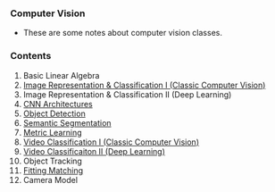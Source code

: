 ### Computer Vision

* These are some notes about computer vision classes.

### Contents

1. Basic Linear Algebra
2. [Image Representation & Classification I (Classic Computer Vision)](/Image%20Representation%20%26%20Classification%20①%20(Classic%20Computer%20Vision).md)
3. Image Representation & Classification II (Deep Learning)
4. [CNN Architectures](/CNN%20Architectures.md)
5. [Object Detection](/Object%20Detection.md)
6. [Semantic Segmentation](/Semantic%20Segmentation.md)
7. [Metric Learning](/Metric%20Learning.md)
8. [Video Classification I (Classic Computer Vision)](/Video%20Classification%20I%20(Classic%20Computer%20Vision).md)
9. [Video Classificaiton II (Deep Learning)](/Video%20Classificaiton%20II%20(Deep%20Learning).md)
10. Object Tracking
11. [Fitting Matching](/Fitting%20Matching.md)
12. Camera Model
